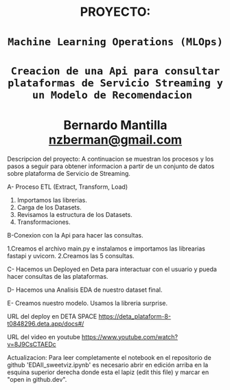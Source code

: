 # <h1 align=center> **PROYECTO:** </h1>

# <h1 align=center>**`Machine Learning Operations (MLOps)`**</h1>
# <h1 align=center>**`Creacion de una Api para consultar plataformas de Servicio Streaming y un Modelo de Recomendacion `**</h1>

# <h1 align=center>Bernardo Mantilla nzberman@gmail.com</h1>

Descripcion del proyecto: A continuacion se muestran los procesos y los  pasos a seguir para obtener informacion a partir de un conjunto de datos sobre plataforma de Servicio de Streaming.  

A- Proceso ETL (Extract, Transform, Load)

1. Importamos las librerias.
2. Carga de los Datasets.
3. Revisamos la estructura de los Datasets.
4. Transformaciones.


B-Conexion con la Api para hacer las consultas.

1.Creamos el archivo main.py e instalamos e importamos las librearias fastapi y uvicorn.
2.Creamos las 5 consultas. 

C- Hacemos un Deployed en Deta para interactuar con el usuario y pueda hacer consultas de las plataformas.


D- Hacemos una Analisis  EDA de nuestro dataset final.


E- Creamos nuestro modelo.
Usamos la libreria surprise.

URL del deploy en DETA SPACE
https://deta_plataform-8-t0848296.deta.app/docs#/

URL del video en youtube
https://www.youtube.com/watch?v=8J9CsCTAEDc


Actualizacion: Para leer completamente el notebook  en el repositorio de github 'EDAII_sweetviz.ipynb' es necesario abrir en edición arriba en la esquina superior derecha donde esta el lapiz (edit this file) y marcar en "open in github.dev".
